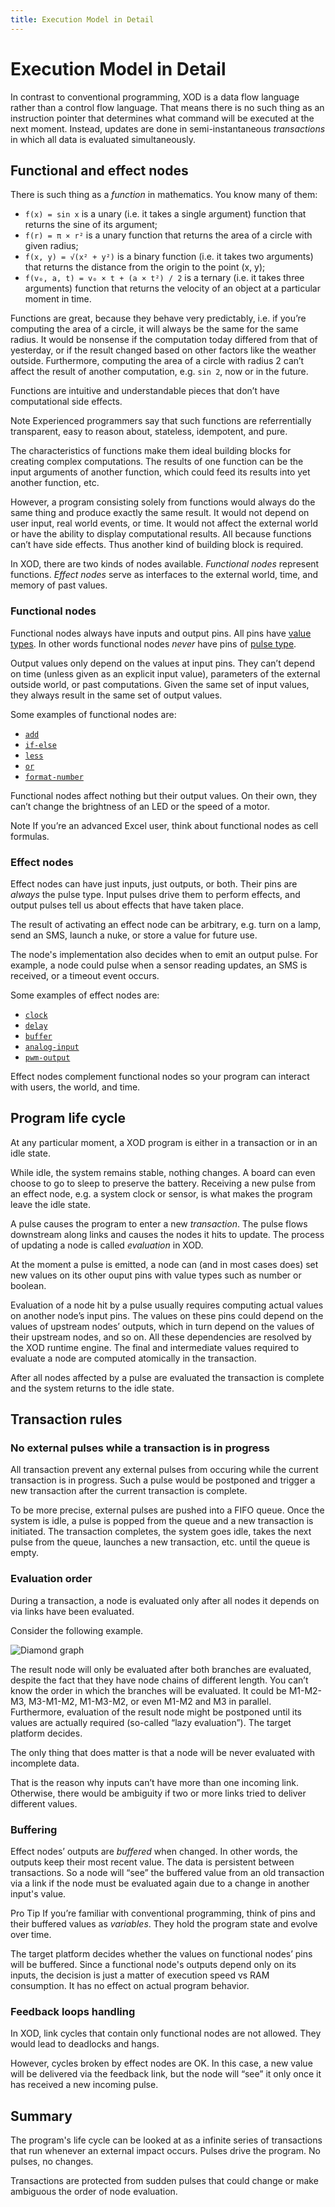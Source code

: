 ```yaml
---
title: Execution Model in Detail
---
```


Execution Model in Detail
=========================

In contrast to conventional programming, XOD is a data flow language rather
than a control flow language. That means there is no such thing as an
instruction pointer that determines what command will be executed at the next
moment. Instead, updates are done in semi-instantaneous *transactions* in which
all data is evaluated simultaneously.

Functional and effect nodes
---------------------------

There is such thing as a *function* in mathematics. You know many of them:

- `f(x) = sin x` is a unary (i.e. it takes a single argument) function that
  returns the sine of its argument;
- `f(r) = π × r²` is a unary function that returns the area of a
  circle with given radius;
- `f(x, y) = √(x² + y²)` is a binary function (i.e. it takes two arguments)
  that returns the distance from the origin to the point (x, y);
- `f(v₀, a, t) = v₀ × t + (a × t²) / 2` is a ternary (i.e. it takes
  three arguments) function that returns the velocity of an object at a
  particular moment in time.

Functions are great, because they behave very predictably, i.e. if you’re
computing the area of a circle, it will always be the same for the same radius.
It would be nonsense if the computation today differed from that of yesterday,
or if the result changed based on other factors like the weather outside.
Furthermore, computing the area of a circle with radius 2 can’t affect the
result of another computation, e.g. `sin 2`, now or in the future.

Functions are intuitive and understandable pieces that don’t have
computational side effects.

<div class="ui segment">
<p><span class="ui ribbon label">Note</span>
Experienced programmers say that such functions are referrentially transparent,
easy to reason about, stateless, idempotent, and pure.
</div>

The characteristics of functions make them ideal building blocks for creating
complex computations. The results of one function can be the input arguments of
another function, which could feed its results into yet another function, etc.

However, a program consisting solely from functions would always do the same
thing and produce exactly the same result. It would not depend on user input,
real world events, or time. It would not affect the external world or have the
ability to display computational results. All because functions can’t have
side effects. Thus another kind of building block is required.

In XOD, there are two kinds of nodes available. *Functional nodes* represent
functions. *Effect nodes* serve as interfaces to the external world, time, and
memory of past values.

### Functional nodes

Functional nodes always have inputs and output pins. All pins have [value
types](../data-types/#value). In other words functional nodes *never* have pins
of [pulse type](../data-types/#pulse).

Output values only depend on the values at input pins. They can’t depend on
time (unless given as an explicit input value), parameters of the external
outside world, or past computations. Given the same set of input values, they
always result in the same set of output values.

Some examples of functional nodes are:

* [`add`](/libs/xod/core/add/)
* [`if-else`](/libs/xod/core/if-else/)
* [`less`](/libs/xod/core/less/)
* [`or`](/libs/xod/core/or/)
* [`format-number`](/libs/xod/core/format-number/)

Functional nodes affect nothing but their output values. On their own, they
can’t change the brightness of an LED or the speed of a motor.

<div class="ui segment">
<p><span class="ui ribbon label">Note</span>
If you’re an advanced Excel user, think about functional nodes as cell
formulas.
</div>

### Effect nodes

Effect nodes can have just inputs, just outputs, or both. Their pins
are *always* the pulse type. Input pulses drive them to perform
effects, and output pulses tell us about effects that have taken place.

The result of activating an effect node can be arbitrary, e.g. turn on a lamp,
send an SMS, launch a nuke, or store a value for future use.

The node's implementation also decides when to emit an output pulse.
For example, a node could pulse when a sensor reading updates, an SMS is
received, or a timeout event occurs.

Some examples of effect nodes are:

* [`clock`](/libs/xod/core/clock/)
* [`delay`](/libs/xod/core/delay/)
* [`buffer`](/libs/xod/core/buffer/)
* [`analog-input`](/libs/xod/core/analog-input/)
* [`pwm-output`](/libs/xod/core/pwm-output/)

Effect nodes complement functional nodes so your program can interact with
users, the world, and time.

Program life cycle
------------------

At any particular moment, a XOD program is either in a transaction or in an
idle state.

While idle, the system remains stable, nothing changes. A board can even
choose to go to sleep to preserve the battery. Receiving a new pulse from an
effect node, e.g. a system clock or sensor, is what makes the program leave the
idle state.

A pulse causes the program to enter a new *transaction*. The pulse flows
downstream along links and causes the nodes it hits to update. The process of
updating a node is called *evaluation* in XOD.

At the moment a pulse is emitted, a node can (and in most cases does) set new
values on its other ouput pins with value types such as number or boolean.

Evaluation of a node hit by a pulse usually requires computing
actual values on another node’s input pins. The values on these pins could
depend on the values of upstream nodes’ outputs, which in turn depend on the
values of their upstream nodes, and so on. All these dependencies are resolved
by the XOD runtime engine. The final and intermediate values required to
evaluate a node are computed atomically in the transaction.

After all nodes affected by a pulse are evaluated the transaction is complete
and the system returns to the idle state.

Transaction rules
-----------------

### No external pulses while a transaction is in progress

All transaction prevent any external pulses from occuring while the current
transaction is in progress. Such a pulse would be postponed and trigger a new
transaction after the current transaction is complete.

To be more precise, external pulses are pushed into a FIFO queue. Once the
system is idle, a pulse is popped from the queue and a new transaction is
initiated. The transaction completes, the system goes idle, takes the next
pulse from the queue, launches a new transaction, etc. until the queue is
empty.

### Evaluation order

During a transaction, a node is evaluated only after all nodes
it depends on via links have been evaluated.

Consider the following example.

![Diamond graph](./abc.patch.png)

The result node will only be evaluated after both branches are evaluated,
despite the fact that they have node chains of different length. You can’t
know the order in which the branches will be evaluated. It could be M1-M2-M3,
M3-M1-M2, M1-M3-M2, or even M1-M2 and M3 in parallel. Furthermore, evaluation
of the result node might be postponed until its values are actually required
(so-called “lazy evaluation”). The target platform decides.

The only thing that does matter is that a node will be never evaluated with
incomplete data.

That is the reason why inputs can’t have more than one incoming link.
Otherwise, there would be ambiguity if two or more links tried to deliver
different values.

### Buffering

Effect nodes’ outputs are *buffered* when changed. In other words, the
outputs keep their most recent value. The data is persistent between
transactions. So a node will “see” the buffered value from an old
transaction via a link if the node must be evaluated again due to a change in
another input's value.

<div class="ui segment">
<span class="ui ribbon label">Pro Tip</span>
If you’re familiar with conventional programming, think of pins and their
buffered values as <em>variables</em>. They hold the program state and evolve
over time.
</div>

The target platform decides whether the values on functional nodes’ pins will
be buffered. Since a functional node's outputs depend only on its
inputs, the decision is just a matter of execution speed vs RAM consumption. It
has no effect on actual program behavior.

### Feedback loops handling

In XOD, link cycles that contain only functional nodes are not allowed. They
would lead to deadlocks and hangs.

However, cycles broken by effect nodes are OK. In this case, a new value will
be delivered via the feedback link, but the node will “see” it only once it has
received a new incoming pulse.

Summary
-------

The program's life cycle can be looked at as a infinite series of transactions
that run whenever an external impact occurs. Pulses drive the program. No
pulses, no changes.

Transactions are protected from sudden pulses that could change or make
ambiguous the order of node evaluation.
